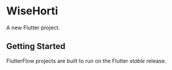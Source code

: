 # WiseHorti

A new Flutter project.

## Getting Started

FlutterFlow projects are built to run on the Flutter _stable_ release.
